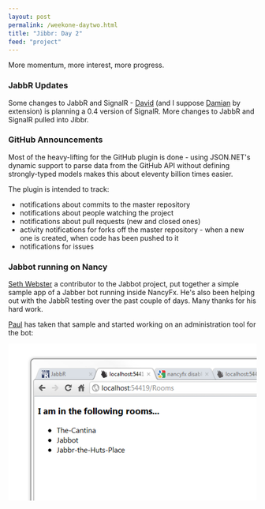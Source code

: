 ```yaml
--- 
layout: post
permalink: /weekone-daytwo.html
title: "Jibbr: Day 2"
feed: "project"
---
```


More momentum, more interest, more progress.

### JabbR Updates

Some changes to JabbR and SignalR - [David](http://twitter.com/davidfowl) (and I suppose [Damian](http://twitter.com/damianedwards) by extension) is planning a 0.4 version of SignalR. More changes to JabbR and SignalR pulled into Jibbr.

### GitHub Announcements

Most of the heavy-lifting for the GitHub plugin is done - using JSON.NET's dynamic support to parse data from the GitHub API without defining strongly-typed models makes this about eleventy billion times easier. 


The plugin is intended to track:

 - notifications about commits to the master repository
 - notifications about people watching the project
 - notifications about pull requests (new and closed ones)
 - activity notifications for forks off the master repository - when a new one is created, when code has been pushed to it
 - notifications for issues


### Jabbot running on Nancy

[Seth Webster](http://www.sethwebster.com/) a contributor to the Jabbot project, put together a simple sample app of a Jabber bot running inside NancyFx. He's also been helping out with the JabbR testing over the past couple of days. Many thanks for his hard work.

[Paul](http://twitter.com/aeoth) has taken that sample and started working on an administration tool for the bot:

![](/img/week2-day2-website.png)

###